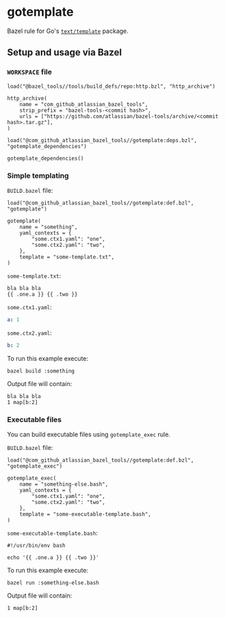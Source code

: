 # gotemplate

Bazel rule for Go's [`text/template`](https://golang.org/pkg/text/template/) package.

## Setup and usage via Bazel

### `WORKSPACE` file

```bzl
load("@bazel_tools//tools/build_defs/repo:http.bzl", "http_archive")

http_archive(
    name = "com_github_atlassian_bazel_tools",
    strip_prefix = "bazel-tools-<commit hash>",
    urls = ["https://github.com/atlassian/bazel-tools/archive/<commit hash>.tar.gz"],
)

load("@com_github_atlassian_bazel_tools//gotemplate:deps.bzl", "gotemplate_dependencies")

gotemplate_dependencies()
```

### Simple templating

`BUILD.bazel` file:
```bzl
load("@com_github_atlassian_bazel_tools//gotemplate:def.bzl", "gotemplate")

gotemplate(
    name = "something",
    yaml_contexts = {
        "some.ctx1.yaml": "one",
        "some.ctx2.yaml": "two",
    },
    template = "some-template.txt",
)
```

`some-template.txt`:
```text
bla bla bla
{{ .one.a }} {{ .two }}
```
`some.ctx1.yaml`:
```yaml
a: 1
```
`some.ctx2.yaml`:
```yaml
b: 2
```
To run this example execute:
```console
bazel build :something
```
Output file will contain:
```text
bla bla bla
1 map[b:2]
```

### Executable files

You can build executable files using `gotemplate_exec` rule.

`BUILD.bazel` file:
```bzl
load("@com_github_atlassian_bazel_tools//gotemplate:def.bzl", "gotemplate_exec")

gotemplate_exec(
    name = "something-else.bash",
    yaml_contexts = {
        "some.ctx1.yaml": "one",
        "some.ctx2.yaml": "two",
    },
    template = "some-executable-template.bash",
)
```

`some-executable-template.bash`:
```text
#!/usr/bin/env bash

echo '{{ .one.a }} {{ .two }}'
```
To run this example execute:
```console
bazel run :something-else.bash
```
Output file will contain:
```text
1 map[b:2]
```
